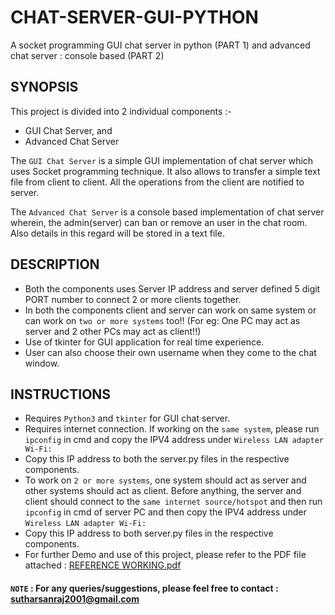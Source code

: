 # CHAT-SERVER-GUI-PYTHON
A socket programming GUI chat server in python (PART 1) and advanced chat server : console based (PART 2)

## SYNOPSIS
This project is divided into 2 individual components :-
- GUI Chat Server, and
- Advanced Chat Server

The ```GUI Chat Server``` is a simple GUI implementation of chat server which uses Socket programming technique. It also allows to transfer a simple text file from client to client. All the operations from the client are notified to server.

The ```Advanced Chat Server``` is a console based implementation of chat server wherein, the admin(server) can ban or remove an user in the chat room. Also details in this regard will be stored in a text file.

## DESCRIPTION
- Both the components uses Server IP address and server defined 5 digit PORT number to connect 2 or more clients together.
- In both the components client and server can work on same system or can work on ```two or more systems``` too!! (For eg: One PC may act as server and 2 other PCs may act as client!!)
- Use of tkinter for GUI application for real time experience.
- User can also choose their own username when they come to the chat window.

## INSTRUCTIONS
- Requires ```Python3``` and ```tkinter``` for GUI chat server.
- Requires internet connection. If working on the ```same system```, please run ```ipconfig``` in cmd and copy the IPV4 address under ```Wireless LAN adapter Wi-Fi:```
- Copy this IP address to both the server.py files in the respective components.
- To work on ```2 or more systems```, one system should act as server and other systems should act as client. Before anything, the server and client should connect to the ```same internet source/hotspot``` and then run ```ipconfig``` in cmd of server PC and then copy the IPV4 address under ```Wireless LAN adapter Wi-Fi:```
- Copy this IP address to both server.py files in the respective components.
- For further Demo and use of this project, please refer to the PDF file attached : [REFERENCE WORKING.pdf](https://github.com/smsraj2001/CHAT-SERVER-GUI-PYTHON/blob/main/CHAT%20SERVER%20PYTHON/REFERENCE%20WORKING.pdf) 

#### ```NOTE``` : For any queries/suggestions, please feel free to contact : sutharsanraj2001@gmail.com

